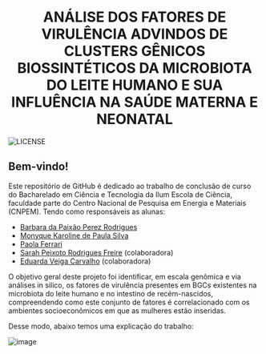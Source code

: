 <h1 align="center"> ANÁLISE DOS FATORES DE VIRULÊNCIA ADVINDOS DE CLUSTERS GÊNICOS BIOSSINTÉTICOS DA MICROBIOTA DO LEITE HUMANO E SUA INFLUÊNCIA NA SAÚDE MATERNA E NEONATAL </h1>

![LICENSE](https://img.shields.io/badge/LICENSE-GNU%20General%20Public%20License%20v3.0-red) 

## Bem-vindo!

Este repositório de GitHub é dedicado ao trabalho de conclusão de curso do Bacharelado em Ciência e Tecnologia da Ilum Escola de Ciência, faculdade parte do Centro Nacional de Pesquisa em Energia e Materiais (CNPEM). Tendo como responsáveis as alunas:



- [Barbara da Paixão Perez Rodrigues](https://github.com/barbaraperez)
- [Monyque Karoline de Paula Silva](https://github.com/monocas)
- [Paola Ferrari](https://github.com/palolaferrari)
- [Sarah Peixoto Rodrigues Freire](https://github.com/Sarah-Freire) (colaboradora)
- [Eduarda Veiga Carvalho](https://github.com/veigaeduarda) (colaboradora)

O objetivo geral deste projeto foi identificar, em escala genômica e via análises in silico, os fatores de virulência presentes em BGCs existentes na microbiota do leite humano e no intestino de recém-nascidos, compreendendo como este conjunto de fatores é correlacionado com os ambientes socioeconômicos em que as mulheres estão inseridas.

 Desse modo, abaixo temos uma explicação do trabalho:

![image](https://github.com/user-attachments/assets/d9436792-0e52-49b6-8579-a902cbd9e27e)





